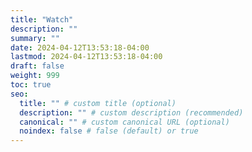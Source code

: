 ```yaml
---
title: "Watch"
description: ""
summary: ""
date: 2024-04-12T13:53:18-04:00
lastmod: 2024-04-12T13:53:18-04:00
draft: false
weight: 999
toc: true
seo:
  title: "" # custom title (optional)
  description: "" # custom description (recommended)
  canonical: "" # custom canonical URL (optional)
  noindex: false # false (default) or true
---
```

